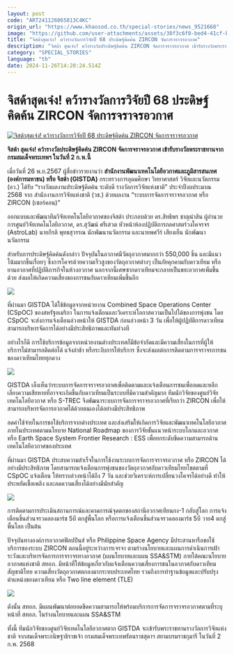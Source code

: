 ```yaml
---
layout: post
code: "ART241126065813C4KC"
origin_url: "https://www.khaosod.co.th/special-stories/news_9521668"
image: "https://github.com/user-attachments/assets/38f3c6f0-bed4-41cf-ba0f-83c70a49925b"
title: "จิสด้าสุดเจ๋ง! คว้ารางวัลการวิจัยปี 68 ประดิษฐ์คิดค้น ZIRCON จัดการจราจรอวกาศ"
description: "จิสด้า สุดเจ๋ง! คว้ารางวัลประดิษฐ์คิดค้น ZIRCON จัดการจราจรอวกาศ เข้ารับรางวัลพระราชทานจากกรมสมเด็จพระเทพฯ ในวันที่ 2 ก.พ.นี้"
category: "SPECIAL_STORIES"
language: "th"
date: 2024-11-26T14:20:24.514Z
---
```


# จิสด้าสุดเจ๋ง! คว้ารางวัลการวิจัยปี 68 ประดิษฐ์คิดค้น ZIRCON จัดการจราจรอวกาศ

[![จิสด้าสุดเจ๋ง! คว้ารางวัลการวิจัยปี 68 ประดิษฐ์คิดค้น ZIRCON จัดการจราจรอวกาศ](https://www.khaosod.co.th/wpapp/uploads/2024/11/gista.jpg "จิสด้าสุดเจ๋ง! คว้ารางวัลการวิจัยปี 68 ประดิษฐ์คิดค้น ZIRCON จัดการจราจรอวกาศ")](https://www.khaosod.co.th/wpapp/uploads/2024/11/gista.jpg)

**จิสด้า สุดเจ๋ง! คว้ารางวัลประดิษฐ์คิดค้น ZIRCON จัดการจราจรอวกาศ เข้ารับรางวัลพระราชทานจากกรมสมเด็จพระเทพฯ ในวันที่ 2 ก.พ.นี้**

เมื่อวันที่ 26 พ.ย.2567 ผู้สื่อข่าวรายงานว่า **สำนักงานพัฒนาเทคโนโลยีอวกาศและภูมิสารสนเทศ (องค์การมหาชน) หรือ จิสด้า (GISTDA)** กระทรวงการอุดมศึกษา วิทยาศาสตร์ วิจัยและนวัตกรรม (อว.) ได้รับ “รางวัลผลงานประดิษฐ์คิดค้น ระดับดี รางวัลการวิจัยแห่งชาติ” ประจำปีงบประมาณ 2568 จาก สำนักงานการวิจัยแห่งชาติ (วช.) ด้วยผลงาน “ระบบการจัดการจราจรอวกาศ หรือ ZIRCON (เซอร์คอน)”

ออกแบบและพัฒนาทีมวิจัยเทคโนโลยีอวกาศของจิสด้า ประกอบด้วย ดร.สิทธิพร ชาญนำสิน ผู้อำนวยการศูนย์วิจัยเทคโนโลยีอวกาศ, ดร.สุวัฒน์ ศรีเสวต หัวหน้าห้องปฏิบัติการกลศาสตร์วงโคจรจร (AstroLab) นายกีรติ พุทธสุวรรณ นักพัฒนานวัตกรรม และนายพศวีร์ เสียงเย็น นักพัฒนานวัตกรรม

สำหรับการประดิษฐ์คิดค้นดังกล่าว ปัจจุบันในอวกาศมีวัตถุอวกาศมากกว่า 550,000 ชิ้น และมีแนวโน้มมากขึ้นเรื่อยๆ ซึ่งการโคจรด้วยความเร็วสูงของวัตถุอวกาศต่างๆ เป็นภัยคุกคามกับดาวเทียม หรือยานอวกาศที่ปฏิบัติภารกิจในห้วงอวกาศ นอกจากนี้เศษซากดาวเทียมจะกลายเป็นขยะอวกาศเพิ่มขึ้นด้วย ส่งผลให้เกิดความเสี่ยงของการชนกับดาวเทียมเพิ่มขึ้นอีก

![](https://www.khaosod.co.th/wpapp/uploads/2024/11/news1060_HHA5eBugyy1732597682.jpg)

ที่ผ่านมา GISTDA ได้ใช้ข้อมูลจากหน่วยงาน Combined Space Operations Center (CSpOC) ของสหรัฐอเมริกา ในการแจ้งเตือนและวิเคราะห์โอกาสความเป็นไปได้ของการพุ่งชน โดย CSpOC จะส่งการแจ้งเตือนล่วงหน้าให้ GISTDA ก่อนล่วงหน้า 3 วัน เพื่อให้ผู้ปฏิบัติการดาวเทียมสามารถบริหารจัดการได้อย่างมีประสิทธิภาพและทันท่วงที

อย่างไรก็ดี การใช้บริการข้อมูลจากหน่วยงานต่างประเทศก็มีข้อจำกัดและมีความเสี่ยงในการที่ผู้ให้บริการไม่สามารถติดต่อได้ แจ้งล่าช้า หรือระงับการให้บริการ ซึ่งจะส่งผลต่อการติดตามการจราจรการชนของดาวเทียมไทยทุกดวง

![](https://www.khaosod.co.th/wpapp/uploads/2024/11/news1060_lou5B1N6lz1732597682.png)

GISTDA เล็งเห็นว่าระบบการจัดการจราจรอวกาศเพื่อติดตามและแจ้งเตือนการชนเพื่อลดและหลีกเลี่ยงความเสียหายที่อาจจะเกิดขึ้นกับดาวเทียมเป็นระบบที่มีความสำคัญมาก ทีมนักวิจัยของศูนย์วิจัยเทคโนโลยีอวกาศ หรือ S-TREC จึงพัฒนาระบบการจัดการจราจรอวกาศที่เรียกว่า ZIRCON เพื่อให้สามารถบริหารจัดการอวกาศได้ด้วยตนเองได้อย่างมีประสิทธิภาพ

ลดค่าใช้จ่ายในการขอใช้บริการจากต่างประเทศ และส่งเสริมให้เกิดการวิจัยและพัฒนาเทคโนโลยีอวกาศภายในประเทศตามนโยบาย National Roadmap ของการวิจัยขั้นแนวหน้าระบบโลกและอวกาศ หรือ Earth Space System Frontier Research : ESS เพื่อยกระดับขีดความสามารถด้านเทคโนโลยีอวกาศของประเทศ

ที่ผ่านมา GISTDA ประสบความสำเร็จในการใช้งานระบบการจัดการจราจรอวกาศ หรือ ZIRCON ได้อย่างมีประสิทธิภาพ โดยสามารถแจ้งเตือนการพุ่งชนของวัตถุอวกาศกับดาวเทียมไทยโชตตามที่ CSpOC แจ้งเตือน ให้ทราบล่วงหน้าได้ถึง 7 วัน และช่วยวิเคราะห์การเปลี่ยนวงโคจรได้อย่างดี ทำให้ประหยัดเชื้อเพลิง และลดความเสี่ยงได้อย่างมีนัยสำคัญ

![](https://www.khaosod.co.th/wpapp/uploads/2024/11/news1060_N0KICEz8g71732597682.png)

การติดตามการประเมินสถานการณ์และคาดการณ์จุดตกของสถานีอวกาศเทียนกง-1 กลับสู่โลก การแจ้งเตือนชิ้นส่วนจรวดลองมาร์ช 5บี ตกสู่พื้นโลก หรือการแจ้งเตือนชิ้นส่วนจรวดลองมาร์ช 5บี วาย4 ตกสู่พื้นโลก เป็นต้น

ปัจจุบันทางองค์การอวกาศฟิลปปินส์ หรือ Philippine Space Agency มีประสานหารือขอใช้บริการของระบบ ZIRCON ตอนนี้อยู่ระหว่างการเจรจา ตามร่างนโยบายและแผนการดำเนินการเฝ้าระวังและบริหารจัดการการจราจรทางอวกาศ (แผนโยบายและแผน SSA&STM) ภายใต้คณะนโยบายอวกาศแห่งชาติ สทอภ. มีหน้าที่ให้ข้อมูลเกี่ยวกับแจ้งเตือนความเสี่ยงการชนในอวกาศกับดาวเทียมสัญชาติไทย ความเสี่ยงวัตถุอวกาศตกลงมากระทบประเทศไทย รวมถึงการทำฐานข้อมูลและปรับปรุงตำแหน่งของดาวเทียม หรือ Two line element (TLE)

![](https://www.khaosod.co.th/wpapp/uploads/2024/11/news1060_T1QZPdi2Fc1732597682.png)

ดังนั้น สทอภ. มีแผนพัฒนาต่อยอดขีดความสามารถให้พร้อมบริการการจัดการจราจรอวกาศตามที่ระบุหน้าที่ สทอภ. ในร่างนโยบายและแผน SSA&STM

ทั้งนี้ ทีมนักวิจัยของศูนย์วิจัยเทคโนโลยีอวกาศตาก GISTDA จะเข้ารับพระราชทานรางวัลการวิจัยแห่งชาติ จากสมเด็จพระกนิษฐาธิราชเจ้า กรมสมเด็จพระเทพรัตนราชสุดาฯ สยามบรมราชกุมารี ในวันที่ 2 ก.พ. 2568